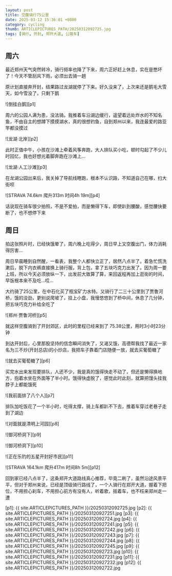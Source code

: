 ```yaml
---
layout: post
title: 空腹骑行75公里
date: 2025-03-12 15:36:01 +0800
category: cycling
thumb: ARTICLEPICTURES_PATH/20250312092725.jpg
tags: [骑行, 开封, 郑开大道, 公路车]
---
```


## 周六

最近郑州天气突然转冷，骑行频率也降了下来，周六正好赶上休息，实在是憋坏了！今天不管刮风下雨，必须出去骑一趟

原计划直接奔开封，结果路过龙湖就停了下来。好久没来了，上次来还是鹅毛大雪天，如今雪没了，只剩下鹅

![倒挂白鹅][p1]

周六的公园人满为患，没法骑。我推着车沿湖边缓行，遥望着远处炸水的不知名鱼，不由自主的想蹲下摸摸湖水，真的很想钓鱼，自到郑州以来，我连最爱的路亚竿都没摸过

![龙湖·北岸][p2]

此时正值中午，小孩在沙滩上牵着风筝奔跑，大人排队买小吃，顿时勾起了不少儿时回忆，我也好想光着脚奔跑在沙滩上...

![龙湖·人工沙滩][p3]

在龙湖公园出来后，我关掉了导航线瞎跑，根本不认识路，不知道自己在哪，扫大街呗

![STRAVA 74.6km  爬升313m  时间4h 19m][p4]

话说现在骑车很少拍照，不是不爱拍，而是懒得下车，即使趴到腰酸，感觉腰快要断了，也不想停下来

## 周日

拍这张照片时，已经快饿晕了，周六晚上吃得少，周日早上又空腹出门，体力消耗得厉害...

周日早晨睡到自然醒，一看表，我整个人都快立正了，居然八点半了。着急忙慌洗漱后，脱下内衣裤直接换上骑行服，背上包，拿了五块巧克力出发了。因为周一要上班，所以今天必须放纵一下，出发前大致算了算，来回返程再加上逛街的时间，早饭根本来不及吃...哎...

大约骑了25公里，在中石化买了瓶宝矿力水特。又骑行了二三十公里到了贾鲁河桥，饿的没劲，更别说爬坡了，挂上小盘，我慢悠悠到了桥中间，休息了几分钟，把五块巧克力补给全吃了

![郑州·贾鲁河桥][p5]

就这样空腹骑到了开封郊区，此时的里程已经来到了 75.38公里，用时3小时23分钟

到达开封后，心里那股坚持的信念瞬间消失了，又渴又饿，高德帮我找了最近一家名为三不炒(开封总店)的小炒店，我把车子靠着门店随便一放，就去买葡萄糖了

![就去买葡萄糖了][p6]

买完水出来发现要排队，人还不少，我是真的饿得快走不动了，但还是懒得换地方，抱着水坐在外面等了半小时。饿得快虚脱了，感觉此时此刻，就算把馒头挂我脖子上都能饿死

![我前面排了八个人][p7]

排队加吃饭花了一个半小时，吃得太撑，骑上车都趴不下去，推着车穿过老巷子走到了湖边

![对面就是清明上河园][p8]

![御河桥洞下][p9]

![御河桥洞下][p10]

![正在乐钓的五星开封好市民][p11]

![STRAVA 164.1km  爬升417m  时间8h 5m][p12]

回到家已经八点半了，这条郑开大道路线真心推荐，毕竟二刷了，虽然沿途风景平平，但对于郑州来说，已经是顶级骑行路线了，一个人骑行在郑开大道，握着下把位，不用担心刹车，不用担心前方有没有人，听着歌，摇着车，也不枉来郑州走一遭

[p1]: {{ site.ARTICLEPICTURES_PATH }}/20250312092725.jpg
[p2]: {{ site.ARTICLEPICTURES_PATH }}/202503120927251.jpg
[p3]: {{ site.ARTICLEPICTURES_PATH }}/20250312092724.jpg
[p4]: {{ site.ARTICLEPICTURES_PATH }}/202503120927241.jpg
[p5]: {{ site.ARTICLEPICTURES_PATH }}/202503120927242.jpg
[p6]: {{ site.ARTICLEPICTURES_PATH }}/202503120927243.jpg
[p7]: {{ site.ARTICLEPICTURES_PATH }}/202503120927244.jpg
[p8]: {{ site.ARTICLEPICTURES_PATH }}/202503120927245.jpg
[p9]: {{ site.ARTICLEPICTURES_PATH }}/20250312092723.jpg
[p10]: {{ site.ARTICLEPICTURES_PATH }}/202503120927231.jpg
[p11]: {{ site.ARTICLEPICTURES_PATH }}/202503120927232.jpg
[p12]: {{ site.ARTICLEPICTURES_PATH }}/20250312092722.jpg